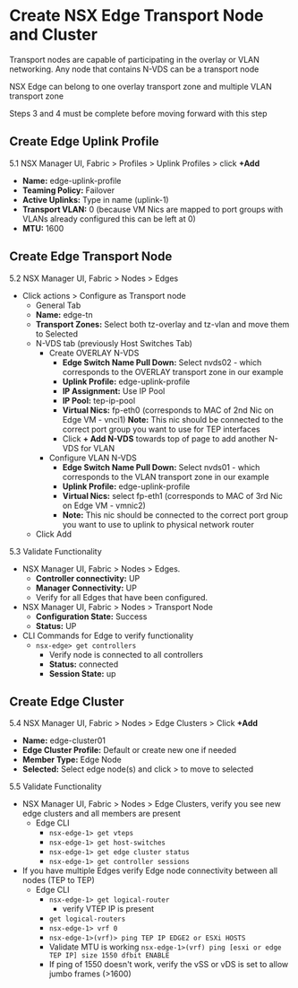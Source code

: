 # Create NSX Edge Transport Node and Cluster

Transport nodes are capable of participating in the overlay or VLAN networking.  Any node that contains N-VDS can be a transport node

NSX Edge can belong to one overlay transport zone and multiple VLAN transport zone

Steps 3 and 4 must be complete before moving forward with this step

## Create Edge Uplink Profile
5.1 NSX Manager UI, Fabric > Profiles > Uplink Profiles > click **+Add**
  * **Name:** edge-uplink-profile
  * **Teaming Policy:** Failover
  * **Active Uplinks:** Type in name (uplink-1)
  * **Transport VLAN:** 0 (because VM Nics are mapped to port groups with VLANs already configured this can be left at 0)
  * **MTU:** 1600

## Create Edge Transport Node
5.2 NSX Manager UI, Fabric > Nodes > Edges
  * Click actions > Configure as Transport node
    * General Tab
    * **Name:** edge-tn
    * **Transport Zones:** Select both tz-overlay and tz-vlan and move them to Selected
    * N-VDS tab (previously Host Switches Tab)
      * Create OVERLAY N-VDS
        * **Edge Switch Name Pull Down:**  Select nvds02 - which corresponds to the OVERLAY transport zone in our example
        * **Uplink Profile:** edge-uplink-profile 
        * **IP Assignment:** Use IP Pool
        * **IP Pool:** tep-ip-pool
        * **Virtual Nics:** fp-eth0 (corresponds to MAC of 2nd Nic on Edge VM - vnci1)  **Note:** This nic should be connected to the correct port group you want to use for TEP interfaces
        * Click **+ Add N-VDS** towards top of page to add another N-VDS for VLAN
      * Configure VLAN N-VDS
        * **Edge Switch Name Pull Down:** Select nvds01 - which corresponds to the VLAN transport zone in our example
        * **Uplink Profile:** edge-uplink-profile
        * **Virtual Nics:** select fp-eth1 (corresponds to MAC of 3rd Nic on Edge VM - vmnic2)  
        * **Note:** This nic should be connected to the correct port group you want to use to uplink to physical network router
    * Click Add

5.3 Validate Functionality
  * NSX Manager UI, Fabric > Nodes > Edges.
    * **Controller connectivity:** UP
    * **Manager Connectivity:** UP
    * Verify for all Edges that have been configured.
  * NSX Manager UI, Fabric > Nodes > Transport Node
    * **Configuration State:** Success
    * **Status:** UP
  * CLI Commands for Edge to verify functionality
    * `nsx-edge> get controllers` 
      * Verify node is connected to all controllers
      * **Status:** connected
      * **Session State:** up

## Create Edge Cluster

5.4 NSX Manager UI, Fabric > Nodes > Edge Clusters > Click **+Add**
  * **Name:** edge-cluster01
  * **Edge Cluster Profile:** Default or create new one if needed
  * **Member Type:** Edge Node
  * **Selected:** Select edge node(s) and click > to move to selected

5.5 Validate Functionality
  * NSX Manager UI, Fabric > Nodes > Edge Clusters, verify you see new edge clusters and all members are present
    * Edge CLI
      * `nsx-edge-1> get vteps`
      * `nsx-edge-1> get host-switches`
      * `nsx-edge-1> get edge cluster status`
      * `nsx-edge-1> get controller sessions`
  * If you have multiple Edges verify Edge node connectivity between all nodes (TEP to TEP)
    * Edge CLI
      * `nsx-edge-1> get logical-router`
        * verify VTEP IP is present
      * `get logical-routers`
      * `nsx-edge-1> vrf 0`
      * `nsx-edge-1>(vrf)> ping TEP IP EDGE2 or ESXi HOSTS`
      * Validate MTU is working `nsx-edge-1>(vrf) ping [esxi or edge TEP IP] size 1550 dfbit ENABLE`
      * If ping of 1550 doesn't work, verify the vSS or vDS is set to allow jumbo frames (>1600)
